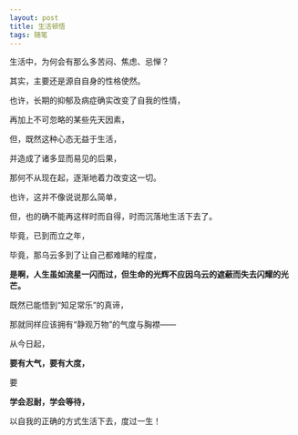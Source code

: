 ```yaml
---
layout: post
title: 生活顿悟
tags: 随笔
---
```


生活中，为何会有那么多苦闷、焦虑、忌惮？

其实，主要还是源自自身的性格使然。

也许，长期的抑郁及病症确实改变了自我的性情，

再加上不可忽略的某些先天因素，

但，既然这种心态无益于生活，

并造成了诸多显而易见的后果，

那何不从现在起，逐渐地着力改变这一切。

也许，这并不像说说那么简单，

但，也的确不能再这样时而自得，时而沉落地生活下去了。

毕竟，已到而立之年，

毕竟，那乌云多到了让自己都难睹的程度，

**是啊，人生虽如流星一闪而过，但生命的光辉不应因乌云的遮蔽而失去闪耀的光芒。**

既然已能悟到“知足常乐”的真谛，

那就同样应该拥有“静观万物”的气度与胸襟——

从今日起，

**要有大气，要有大度，**

要

**学会忍耐，学会等待，**

以自我的正确的方式生活下去，度过一生！

